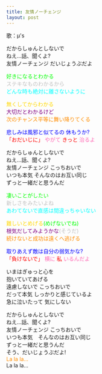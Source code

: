 ```yaml
---
title: 友情ノーチェンジ
layout: post
---
```

歌：μ's  
 
だからしゅんとしないで  
ねえ…話、聞くよ?  
友情ノーチェンジ だいじょうぶだよ  
 
<font color="lime">好きになるとわかる</font>  
<font color="silver">ステキなものわかるから</font>  
<font color="cyan">どんな時も絶対に離さないように</font>  
 
<font color="gold">無くしてからわかる</font>  
<font color="purple">大切だとわかるけど</font>  
<font color="darkorange">次のチャンス平等に舞い降りてくる</font>  
 
<font color="blue">悲しみは風邪と似てるの 休もうか?</font>  
<font color="red">「おだいじに」</font> <font color="hotpink">やがて</font> <font color="red">きっと</font> <font color="hotpink">治るよ</font>  
 
だからしゅんとしないで  
ねえ…話、聞くよ?  
友情ノーチェンジ こっちおいで  
いつも本気 そんなのはお互い同じ  
ずっと一緒だと思うんだ  
 
<font color="lime">凄いことがしたい</font>  
<font color="silver">新しさをみたいよね</font>  
<font color="cyan">あわてないで直感は間違っちゃいない</font>  
 
<font color="gold">難しいとめげる</font><font color="lime">(めげないでね)</font>  
<font color="purple">根気だしてみようかな</font><font color="silver">(そうだ)</font>  
<font color="darkorange">続けないと成功は遠くへ逃げる</font>  
 
<font color="blue">取りあえず敵は自分の弱気かな?</font>  
<font color="red">「負けないで」</font> <font color="hotpink">横に</font> <font color="red">私</font> <font color="hotpink">いるんだよ</font>  
 
いまはぎゅっと心を  
抱いていてあげる  
遠慮しないで こっちおいで  
だって本気 しっかりと感じているよ  
急に泣いたって 気にしない  
 
だからしゅんとしないで  
ねえ…話、聞くよ?  
友情ノーチェンジ こっちおいで  
いつも本気　そんなのはお互い同じ  
ずっと一緒だと思うんだ  
そう、だいじょうぶだよ!  
<font color="darkorange">La la la...</font>  
La la la...
